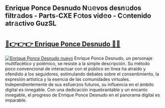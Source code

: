 ## Enrique Ponce Desnudo N𝚞𝚎vos desn𝚞dos filtr𝚊dos - Parts-CXE F𝚘tos vid𝚎o - C𝚘ntenido atr𝚊ctivo GuzSL

# <h2><a href="http://mbccaml.tromn.icu/?c=Enrique+Ponce+Desnudo">🔗👉👉👉 Enrique Ponce Desnudo 🔗🔗</a></h2>

[![Enrique Ponce Desnudo nuevo](https://i.imgur.com/pEAQMta.gif)](http://mbccaml.tromn.icu/?c=Enrique+Ponce+Desnudo)
Enrique Ponce Desnudo, un personaje multifacético y polémico, se resiste a la simple descripción. Su método poco convencional de interactuar con el público en línea ha atraído y ofendido a los seguidores, estimulando debates sobre el consentimiento, la expresión artística y la esencia de las comunidades virtuales. Independientemente de sus esfuerzos futuros, su influencia en el ámbito digital es innegable. Con una dedicación inquebrantable y un encanto innegable, el progreso de Enrique Ponce Desnudo en el panorama digital es imparable.
